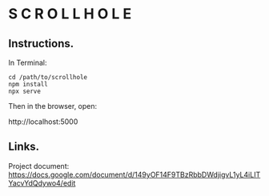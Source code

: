 # S C R O L L H O L E
## Instructions. 

In Terminal:

```
cd /path/to/scrollhole
npm install
npx serve
```

Then in the browser, open:

http://localhost:5000

## Links.

Project document: https://docs.google.com/document/d/149yOF14F9TBzRbbDWdjigvL1yL4iLITYacvYdQdywo4/edit
